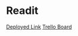 # Readit

[Deployed Link](https://readit-bp.fly.dev/)
[Trello Board](https://trello.com/b/jpyxGCQH/readit)
